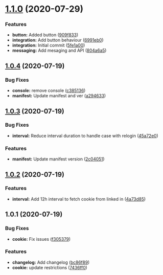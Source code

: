 # [1.1.0](https://github.com/dmitry-tuzenkov/norns-ai-chrome-extension/compare/v1.0.4...v1.1.0) (2020-07-29)


### Features

* **button:** Added button ([909f833](https://github.com/dmitry-tuzenkov/norns-ai-chrome-extension/commit/909f833deaafd62e20eb4d0ff94bf1ed13efa921))
* **integration:** Add button behaviour ([6991eb0](https://github.com/dmitry-tuzenkov/norns-ai-chrome-extension/commit/6991eb0315ea0b6c6ccb481bb862c26e28bdee4d))
* **integration:** Initial commit ([5fe1a00](https://github.com/dmitry-tuzenkov/norns-ai-chrome-extension/commit/5fe1a000f3d5920a71b739c3f0e2e7e109707700))
* **messaging:** Add mesaging and API ([804a6a5](https://github.com/dmitry-tuzenkov/norns-ai-chrome-extension/commit/804a6a5f56a969cef6f4463dda8eaee196fd5c27))



## [1.0.4](https://github.com/dmitry-tuzenkov/norns-ai-chrome-extension/compare/v1.0.3...v1.0.4) (2020-07-19)


### Bug Fixes

* **console:** remove console ([c385136](https://github.com/dmitry-tuzenkov/norns-ai-chrome-extension/commit/c385136aa8f8509ec1c1fd7a81c0b3641fba6cb7))
* **manifest:** Update manifest and ver ([a294633](https://github.com/dmitry-tuzenkov/norns-ai-chrome-extension/commit/a29463336aa54939adf8c0ccc71987e44febedf0))



## [1.0.3](https://github.com/dmitry-tuzenkov/norns-ai-chrome-extension/compare/v1.0.2...v1.0.3) (2020-07-19)


### Bug Fixes

* **interval:** Reduce interval duration to handle case with relogin ([45a72e0](https://github.com/dmitry-tuzenkov/norns-ai-chrome-extension/commit/45a72e0c8e5de2b935dfa8cb645adde2421279e9))


### Features

* **manifest:** Update manifest version ([2c04051](https://github.com/dmitry-tuzenkov/norns-ai-chrome-extension/commit/2c04051d9cf4b64f9a87277a115db007a072bf28))



## [1.0.2](https://github.com/dmitry-tuzenkov/norns-ai-chrome-extension/compare/v1.0.1...v1.0.2) (2020-07-19)


### Features

* **interval:** Add 12h interval to fetch cookie from linked in ([4a73d85](https://github.com/dmitry-tuzenkov/norns-ai-chrome-extension/commit/4a73d8566c7ec7a3352e7013677cee47c1b24976))



## 1.0.1 (2020-07-19)


### Bug Fixes

* **cookie:** Fix issues ([f305379](https://github.com/dmitry-tuzenkov/norns-ai-chrome-extension/commit/f3053797eddfd2a35849dd457cb5abbbe5013103))


### Features

* **changelog:** Add changelog ([bc86f89](https://github.com/dmitry-tuzenkov/norns-ai-chrome-extension/commit/bc86f89e717f828bb4c98ff3338f719844634259))
* **cookie:** update restrictions ([7436ff0](https://github.com/dmitry-tuzenkov/norns-ai-chrome-extension/commit/7436ff0508c260b005fcdafeb675af440529dbdf))




